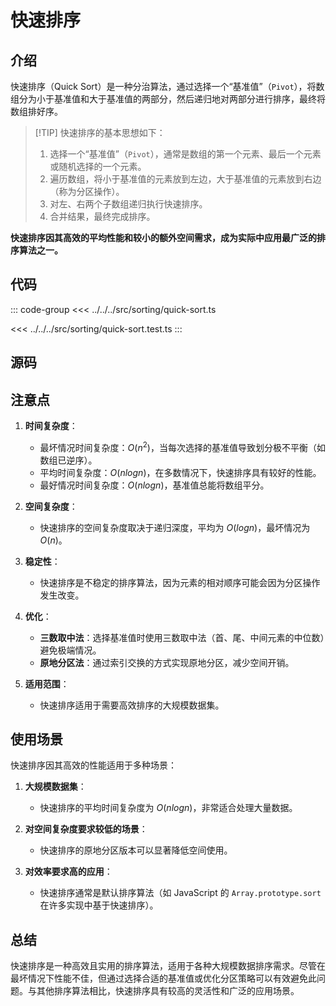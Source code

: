 # 快速排序

## 介绍

快速排序（Quick Sort）是一种分治算法，通过选择一个“基准值”（`Pivot`），将数组分为小于基准值和大于基准值的两部分，然后递归地对两部分进行排序，最终将数组排好序。

> [!TIP] 快速排序的基本思想如下：
>
> 1. 选择一个“基准值”（`Pivot`），通常是数组的第一个元素、最后一个元素或随机选择的一个元素。
> 2. 遍历数组，将小于基准值的元素放到左边，大于基准值的元素放到右边（称为分区操作）。
> 3. 对左、右两个子数组递归执行快速排序。
> 4. 合并结果，最终完成排序。

**快速排序因其高效的平均性能和较小的额外空间需求，成为实际中应用最广泛的排序算法之一。**

## 代码

::: code-group
<<< ../../../src/sorting/quick-sort.ts

<<< ../../../src/sorting/quick-sort.test.ts
:::

## 源码

<SourceGroup/>

## 注意点

1. **时间复杂度**：

   - 最坏情况时间复杂度：$O(n^2)$，当每次选择的基准值导致划分极不平衡（如数组已逆序）。
   - 平均时间复杂度：$O(n log n)$，在多数情况下，快速排序具有较好的性能。
   - 最好情况时间复杂度：$O(n log n)$，基准值总能将数组平分。

2. **空间复杂度**：

   - 快速排序的空间复杂度取决于递归深度，平均为 $O(log n)$，最坏情况为 $O(n)$。

3. **稳定性**：

   - 快速排序是不稳定的排序算法，因为元素的相对顺序可能会因为分区操作发生改变。

4. **优化**：

   - **三数取中法**：选择基准值时使用三数取中法（首、尾、中间元素的中位数）避免极端情况。
   - **原地分区法**：通过索引交换的方式实现原地分区，减少空间开销。

5. **适用范围**：
   - 快速排序适用于需要高效排序的大规模数据集。

## 使用场景

快速排序因其高效的性能适用于多种场景：

1. **大规模数据集**：

   - 快速排序的平均时间复杂度为 $O(n log n)$，非常适合处理大量数据。

2. **对空间复杂度要求较低的场景**：

   - 快速排序的原地分区版本可以显著降低空间使用。

3. **对效率要求高的应用**：
   - 快速排序通常是默认排序算法（如 JavaScript 的 `Array.prototype.sort` 在许多实现中基于快速排序）。

## 总结

快速排序是一种高效且实用的排序算法，适用于各种大规模数据排序需求。尽管在最坏情况下性能不佳，但通过选择合适的基准值或优化分区策略可以有效避免此问题。与其他排序算法相比，快速排序具有较高的灵活性和广泛的应用场景。
